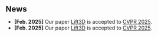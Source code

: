 <h2 style="margin: 60px 0px 10px;">News</h2>

<ul>
<li><strong>[Feb. 2025]</strong> Our paper <a href="https://lift3d-web.github.io/">Lift3D</a> is accepted to <a href="https://cvpr.thecvf.com/">CVPR 2025</a>.</li>
<li><strong>[Feb. 2025]</strong> Our paper <a href="https://lift3d-web.github.io/">Lift3D</a> is accepted to <a href="https://cvpr.thecvf.com/">CVPR 2025</a>.</li>
</div>

</ul>
